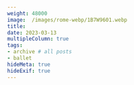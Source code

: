 ```yaml
---
weight: 48000
image:  /images/rome-webp/1B7W9601.webp
title:
date: 2023-03-13
multipleColumn: true
tags:
- archive # all posts
- ballet
hideMeta: true
hideExif: true
---
```


